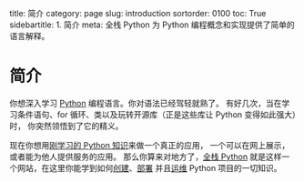 title: 简介
category: page
slug: introduction
sortorder: 0100
toc: True
sidebartitle: 1. 简介
meta: 全栈 Python 为 Python 编程概念和实现提供了简单的语言解释。


# 简介

你想深入学习 [Python](http://www.python.org/) 编程语言。你对语法已经驾轻就熟了。
有好几次，当在学习条件语句、for 循环、类以及玩转开源库（正是这些库让 Python 变得如此强大）时，
你突然领悟到了它的精义。

现在你想用[刚学习的 Python 知识](/learning-programming.html)来做一个真正的应用，
一个可以在网上展示，或者能为他人提供服务的应用。 那么你算来对地方了，[全栈 Python](/table-of-contents.html) 
就是这样一个网站，在这里你能学到如何[创建](/web-development.html)、[部署](/deployment.html)
并且[运维](/devops.html) Python 项目的一切知识。
